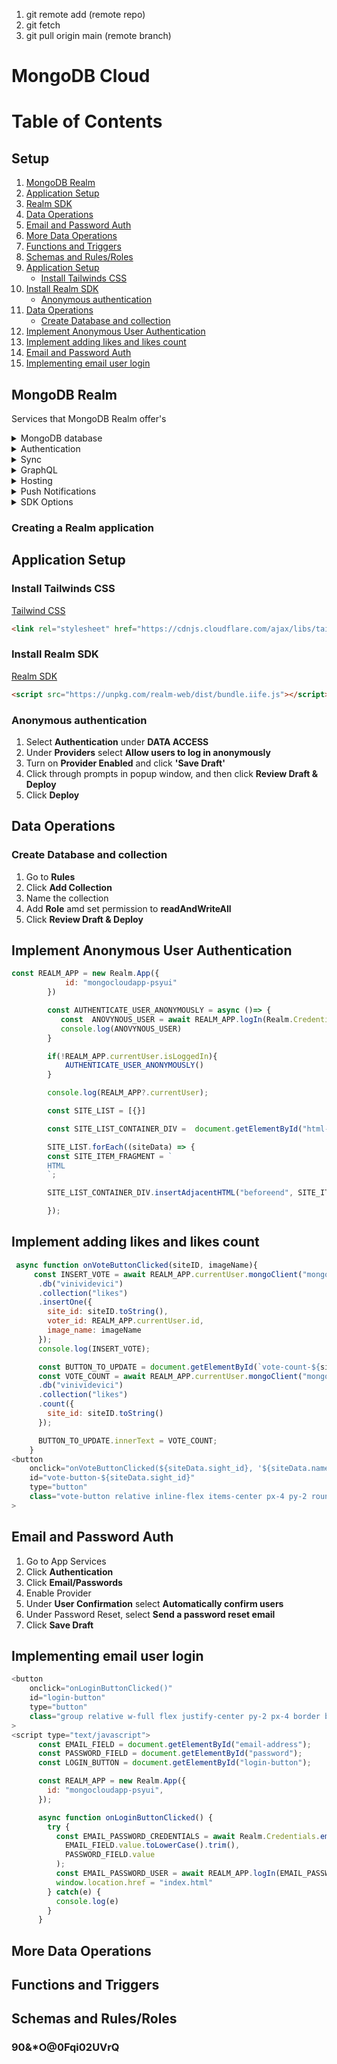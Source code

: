 1. git remote add (remote repo)
2. git fetch
3. git pull origin main (remote branch)

# MongoDB Cloud

# Table of Contents
## Setup
1. [MongoDB Realm](#mongodb-realm)
2. [Application Setup](#application-setup)
3. [Realm SDK](#install-realm-sdk)
4. [Data Operations](#data-operations)
5. [Email and Password Auth](#email-and-password-auth)
6. [More Data Operations](#more-data-operations)
7. [Functions and Triggers](#functions-and-triggers)
8. [Schemas and Rules/Roles](#schemas-and-rulesroles)
9. [Application Setup](#application-setup)
    - [Install Tailwinds CSS](#install-tailwinds-css)
10. [Install Realm SDK](#install-realm-sdk)
    - [Anonymous authentication](#anonymous-authentication)
11. [Data Operations](#data-operations)
    - [Create Database and collection](#create-database-and-collection)
12. [Implement Anonymous User Authentication](#implement-anonymous-user-authentication)
13. [Implement adding likes and likes count](#implement-adding-likes-and-likes-count)
14. [Email and Password Auth](#email-and-password-auth)
15. [Implementing email user login](#implementing-email-user-login)

## MongoDB Realm
Services that MongoDB Realm offer's
<details>
<summary>MongoDB database</summary>

**DBaaS**: Database as a Service (DBaaS) is a cloud computing service that allows users to access and use a cloud database system without purchasing and setting up their own hardware, installing their own database software, or managing the database themselves.

</details>

<details>
<summary>Authentication</summary>
</details>

<details>
<summary>Sync</summary>
</details>

<details>
<summary>GraphQL</summary>

**GraphQL**: GraphQL is a query language, architecture style, and set of tools for creating and manipulating APIs.

</details>

<details>
<summary>Hosting</summary>

**Hosting**: Hosting is a service that provides storage and computing resources for websites and related services.

</details>

<details>
<summary>Push Notifications</summary>

**Push notifications**: are messages that are sent to a user's device without a specific request from the client.

</details>

<details>
<summary>SDK Options</summary>

**SDK**: SDK stands for software development kit, which is a set of tools that developers use to create applications for specific platforms.

</details>

### Creating a Realm application

## Application Setup
### Install Tailwinds CSS
[Tailwind CSS](https://cdnjs.com/libraries/tailwindcss)
```html
<link rel="stylesheet" href="https://cdnjs.cloudflare.com/ajax/libs/tailwindcss/4.0.0-alpha.9/lib.min.js">
```
### Install Realm SDK
[Realm SDK](https://www.mongodb.com/docs/realm/web/quickstart/)
```html
<script src="https://unpkg.com/realm-web/dist/bundle.iife.js"></script>
```
### Anonymous authentication
1. Select **Authentication** under **DATA ACCESS**
2. Under **Providers** select **Allow users to log in anonymously**
3. Turn on **Provider Enabled** and click **'Save Draft'**
4. Click through prompts in popup window, and then click **Review Draft & Deploy**
5. Click **Deploy**

## Data Operations
### Create Database and collection
1. Go to **Rules**
2. Click **Add Collection**
3. Name the collection
6. Add **Role** amd set permission to **readAndWriteAll**
7. Click **Review Draft & Deploy**

## Implement Anonymous User Authentication
```javascript
const REALM_APP = new Realm.App({
            id: "mongocloudapp-psyui"
        })

        const AUTHENTICATE_USER_ANONYMOUSLY = async ()=> {
           const  ANOVYNOUS_USER = await REALM_APP.logIn(Realm.Credentials.anonymous())
           console.log(ANOVYNOUS_USER)
        }

        if(!REALM_APP.currentUser.isLoggedIn){
            AUTHENTICATE_USER_ANONYMOUSLY()
        }

        console.log(REALM_APP?.currentUser);

        const SITE_LIST = [{}]

        const SITE_LIST_CONTAINER_DIV =  document.getElementById("html-document-id");

        SITE_LIST.forEach((siteData) => {
        const SITE_ITEM_FRAGMENT = `
        HTML
        `;

        SITE_LIST_CONTAINER_DIV.insertAdjacentHTML("beforeend", SITE_ITEM_FRAGMENT)

        });
```

## Implement adding likes and likes count
```javascript
 async function onVoteButtonClicked(siteID, imageName){
     const INSERT_VOTE = await REALM_APP.currentUser.mongoClient("mongodb-atlas")
      .db("vinividevici")
      .collection("likes")
      .insertOne({
        site_id: siteID.toString(),
        voter_id: REALM_APP.currentUser.id,
        image_name: imageName
      });
      console.log(INSERT_VOTE);

      const BUTTON_TO_UPDATE = document.getElementById(`vote-count-${siteID}`)
      const VOTE_COUNT = await REALM_APP.currentUser.mongoClient("mongodb-atlas")
      .db("vinividevici")
      .collection("likes")
      .count({
        site_id: siteID.toString()
      });

      BUTTON_TO_UPDATE.innerText = VOTE_COUNT;
    }
<button
    onclick="onVoteButtonClicked(${siteData.sight_id}, '${siteData.name}')"
    id="vote-button-${siteData.sight_id}"
    type="button"
    class="vote-button relative inline-flex items-center px-4 py-2 rounded-l-md border border-gray-300 bg-white text-sm font-medium text-gray-700 hover:bg-gray-50 focus:z-10 focus:outline-none focus:ring-1 focus:ring-indigo-500 focus:border-indigo-500"
>
```

## Email and Password Auth
1. Go to App Services
2. Click **Authentication**
3. Click **Email/Passwords**
4. Enable Provider
5. Under **User Confirmation** select **Automatically confirm users**
6. Under Password Reset, select **Send a password reset email**
7. Click **Save Draft**


## Implementing email user login
```javascript
<button
    onclick="onLoginButtonClicked()"
    id="login-button"
    type="button"
    class="group relative w-full flex justify-center py-2 px-4 border border-transparent text-sm font-medium rounded-md text-white bg-indigo-600 hover:bg-indigo-700 focus:outline-none focus:ring-2 focus:ring-offset-2 focus:ring-indigo-500"
>
<script type="text/javascript">
      const EMAIL_FIELD = document.getElementById("email-address");
      const PASSWORD_FIELD = document.getElementById("password");
      const LOGIN_BUTTON = document.getElementById("login-button");

      const REALM_APP = new Realm.App({
        id: "mongocloudapp-psyui",
      });

      async function onLoginButtonClicked() {
        try {
          const EMAIL_PASSWORD_CREDENTIALS = await Realm.Credentials.emailPassword(
            EMAIL_FIELD.value.toLowerCase().trim(),
            PASSWORD_FIELD.value
          );
          const EMAIL_PASSWORD_USER = await REALM_APP.logIn(EMAIL_PASSWORD_CREDENTIALS);
          window.location.href = "index.html"
        } catch(e) {
          console.log(e)
        }
      }
```

## More Data Operations

## Functions and Triggers

## Schemas and Rules/Roles

### 90&*O@0Fqi02UVrQ